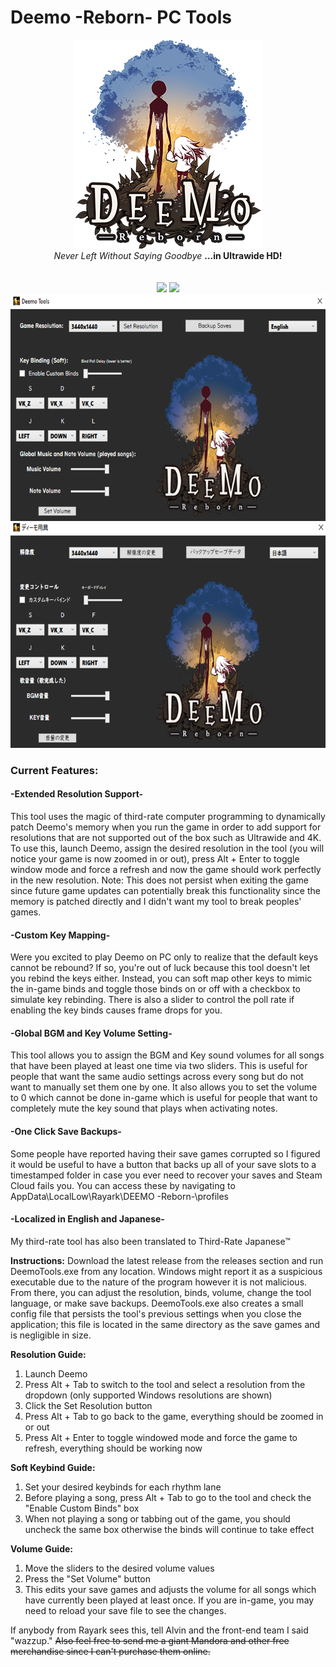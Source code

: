 # Deemo -Reborn- PC Tools
<p align="center">
  <img src="/DeemoTools/Assets/img/deemo.png" />
  <br />
  <i>Never Left Without Saying Goodbye</i> <strong>...in Ultrawide HD!</strong>
  <br />
  <br />
  <br />
  <img src="/screenshots/res-compare.png" />
  <img src="/screenshots/res2.png" />
  <img src="/screenshots/tool-1.png" />
</p>


<h3>Current Features:</h3>

<h4>-Extended Resolution Support-</h4>
<p>This tool uses the magic of third-rate computer programming to dynamically patch Deemo's memory when you run the game in order to add support for resolutions that are not supported out of the box such as Ultrawide and 4K. To use this, launch Deemo, assign the desired resolution in the tool (you will notice your game is now zoomed in or out), press Alt + Enter to toggle window mode and force a refresh and now the game should work perfectly in the new resolution. Note: This does not persist when exiting the game since future game updates can potentially break this functionality since the memory is patched directly and I didn't want my tool to break peoples' games.</p>

<h4>-Custom Key Mapping-</h4>
<p>Were you excited to play Deemo on PC only to realize that the default keys cannot be rebound? If so, you're out of luck because this tool doesn't let you rebind the keys either. Instead, you can soft map other keys to mimic the in-game binds and toggle those binds on or off with a checkbox to simulate key rebinding. There is also a slider to control the poll rate if enabling the key binds causes frame drops for you.</p>

<h4>-Global BGM and Key Volume Setting-</h4>
<p>This tool allows you to assign the BGM and Key sound volumes for all songs that have been played at least one time via two sliders. This is useful for people that want the same audio settings across every song but do not want to manually set them one by one. It also allows you to set the volume to 0 which cannot be done in-game which is useful for people that want to completely mute the key sound that plays when activating notes.</p>

<h4>-One Click Save Backups-</h4>
<p>Some people have reported having their save games corrupted so I figured it would be useful to have a button that backs up all of your save slots to a timestamped folder in case you ever need to recover your saves and Steam Cloud fails you. You can access these by navigating to AppData\LocalLow\Rayark\DEEMO -Reborn-\profiles</p>

<h4>-Localized in English and Japanese-</h4>
<p>My third-rate tool has also been translated to Third-Rate Japanese™</p>

**Instructions:**
Download the latest release from the releases section and run DeemoTools.exe from any location. Windows might report it as a suspicious executable due to the nature of the program however it is not malicious. From there, you can adjust the resolution, binds, volume, change the tool language, or make save backups. DeemoTools.exe also creates a small config file that persists the tool's previous settings when you close the application; this file is located in the same directory as the save games and is negligible in size.

**Resolution Guide:**
1. Launch Deemo
2. Press Alt + Tab to switch to the tool and select a resolution from the dropdown (only supported Windows resolutions are shown)
3. Click the Set Resolution button
4. Press Alt + Tab to go back to the game, everything should be zoomed in or out
5. Press Alt + Enter to toggle windowed mode and force the game to refresh, everything should be working now

**Soft Keybind Guide:**
1. Set your desired keybinds for each rhythm lane
2. Before playing a song, press Alt + Tab to go to the tool and check the "Enable Custom Binds" box
3. When not playing a song or tabbing out of the game, you should uncheck the same box otherwise the binds will continue to take effect

**Volume Guide:**
1. Move the sliders to the desired volume values
2. Press the "Set Volume" button
3. This edits your save games and adjusts the volume for all songs which have currently been played at least once. If you are in-game, you may need to reload your save file to see the changes.

If anybody from Rayark sees this, tell Alvin and the front-end team I said "wazzup." ~~Also feel free to send me a giant Mandora and other free merchandise since I can't purchase them online.~~
